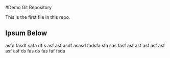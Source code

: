 #Demo Git Repository

This is the first file in this repo.

## Ipsum Below

 asfd fasdf safa df s asf asf asdf asasd fadsfa sfa sas fasf 
 asf 
 asf asf asf asf asf asf ds fas
 ds fas faf fsda 